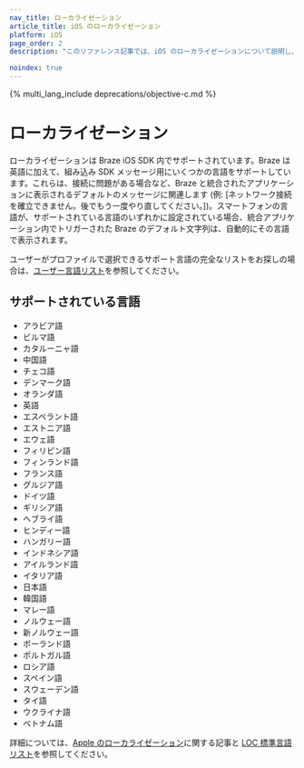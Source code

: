 ```yaml
---
nav_title: ローカライゼーション
article_title: iOS のローカライゼーション
platform: iOS
page_order: 2
description: "このリファレンス記事では、iOS のローカライゼーションについて説明し、Braze で現在サポートされているすべての言語が一覧にされています。"

noindex: true
---
```


{% multi_lang_include deprecations/objective-c.md %}

# ローカライゼーション

ローカライゼーションは Braze iOS SDK 内でサポートされています。Braze は英語に加えて、組み込み SDK メッセージ用にいくつかの言語をサポートしています。これらは、接続に問題がある場合など、Braze と統合されたアプリケーションに表示されるデフォルトのメッセージに関連します (例: [ネットワーク接続を確立できません。後でもう一度やり直してください。])。スマートフォンの言語が、サポートされている言語のいずれかに設定されている場合、統合アプリケーション内でトリガーされた Braze のデフォルト文字列は、自動的にその言語で表示されます。

ユーザーがプロファイルで選択できるサポート言語の完全なリストをお探しの場合は、[ユーザー言語リスト]({{site.baseurl}}/user_guide/data_and_analytics/user_data_collection/language_codes/)を参照してください。

## サポートされている言語
- アラビア語
- ビルマ語
- カタルーニャ語
- 中国語
- チェコ語
- デンマーク語
- オランダ語
- 英語
- エスペラント語
- エストニア語
- エウェ語
- フィリピン語
- フィンランド語
- フランス語
- グルジア語
- ドイツ語
- ギリシア語
- ヘブライ語
- ヒンディー語
- ハンガリー語
- インドネシア語
- アイルランド語
- イタリア語
- 日本語
- 韓国語
- マレー語
- ノルウェー語
- 新ノルウェー語
- ポーランド語
- ポルトガル語 
- ロシア語
- スペイン語
- スウェーデン語
- タイ語
- ウクライナ語
- ベトナム語

詳細については、[Apple のローカライゼーション](https://developer.apple.com/library/ios/documentation/CoreFoundation/Reference/CFLocaleRef/)に関する記事と [LOC 標準言語リスト](http://www.loc.gov/standards/iso639-2/php/English_list.php)を参照してください。


